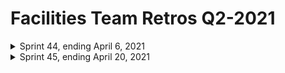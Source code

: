 # Facilities Team Retros Q2-2021

<details>
<summary> Sprint 44, ending April 6, 2021 </summary>

![Sprint 44 Retro board](https://github.com/department-of-veterans-affairs/va.gov-team/blob/master/teams/vsa/teams/facility-locator/images/retro%20sprint%2044.png)

</details>

<details>
<summary> Sprint 45, ending April 20, 2021 </summary>

![Sprint 45 Retro board](https://github.com/department-of-veterans-affairs/va.gov-team/blob/master/teams/vsa/teams/facility-locator/images/sprint%20retro%2045.png)

</details>
